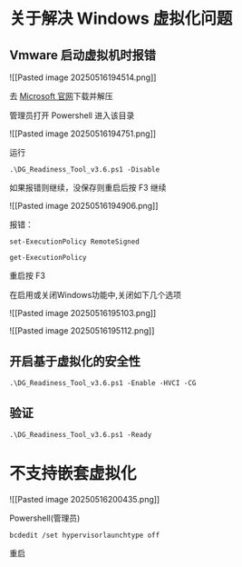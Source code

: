 # 关于解决 Windows 虚拟化问题

## Vmware 启动虚拟机时报错

![[Pasted image 20250516194514.png]]

去 [Microsoft 官网](https://www.microsoft.com/en-us/download/details.aspx?id=53337)下载并解压

管理员打开 Powershell 进入该目录

![[Pasted image 20250516194751.png]]

运行

```
.\DG_Readiness_Tool_v3.6.ps1 -Disable
```

如果报错则继续，没保存则重启后按 F3 继续

![[Pasted image 20250516194906.png]]

报错：

```
set-ExecutionPolicy RemoteSigned
```

```
get-ExecutionPolicy
```

重启按 F3

在启用或关闭Windows功能中,关闭如下几个选项

![[Pasted image 20250516195103.png]]

![[Pasted image 20250516195112.png]]

## 开启基于虚拟化的安全性

```
.\DG_Readiness_Tool_v3.6.ps1 -Enable -HVCI -CG
```

## 验证

```
.\DG_Readiness_Tool_v3.6.ps1 -Ready
```


# 不支持嵌套虚拟化

![[Pasted image 20250516200435.png]]

Powershell(管理员) 

```
bcdedit /set hypervisorlaunchtype off
```

重启